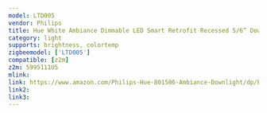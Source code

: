 ```yaml
---
model: LTD005
vendor: Philips
title: Hue White Ambiance Dimmable LED Smart Retrofit Recessed 5/6” Downlight
category: light
supports: brightness, colortemp
zigbeemodel: ['LTD005']
compatible: [z2m]
z2m: 5995111U5
mlink: 
link: https://www.amazon.com/Philips-Hue-801506-Ambiance-Downlight/dp/B0798JMX2X
link2: 
link3: 
---
```

